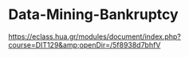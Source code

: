 # Data-Mining-Bankruptcy
https://eclass.hua.gr/modules/document/index.php?course=DIT129&amp;openDir=/5f8938d7bhfV
